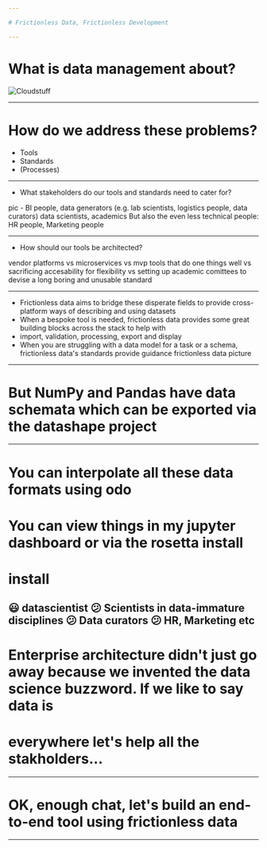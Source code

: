 ```yaml
---

# Frictionless Data, Frictionless Development

---
```


# What is data management about?

![Cloudstuff](cloud.jpeg)

---

# How do we address these problems?

* Tools
* Standards
* (Processes)

---

* What stakeholders do our tools and standards need to cater for?

pic - BI people, data generators (e.g. lab scientists, logistics people, data curators) data scientists, academics
But also the even less technical people:
HR people, Marketing people

---

* How should our tools be architected?

vendor platforms vs microservices vs mvp tools that do one things well vs sacrificing accesability for flexibility vs setting
up academic comittees to devise a long boring and unusable standard

---

* Frictionless data aims to bridge these disperate fields to provide cross-platform ways of describing and using datasets
* When a bespoke tool is needed, frictionless data provides some great building blocks across the stack to help with
* import, validation, processing, export and display
* When you are struggling with a data model for a task or a schema, frictionless data's standards provide guidance
frictionless data picture
---

# But NumPy and Pandas have data schemata which can be exported via the datashape project
---

# You can interpolate all these data formats using odo 
# You can view things in my jupyter dashboard or via the rosetta install
# install
:smiley: datascientist
:confused: Scientists in data-immature disciplines
:confused: Data curators
:confused: HR, Marketing etc
---

# Enterprise architecture didn't just go away because we invented the data science buzzword. If we like to say data is
# everywhere let's help all the stakholders...

---
# OK, enough chat, let's build an end-to-end tool using frictionless data

---


